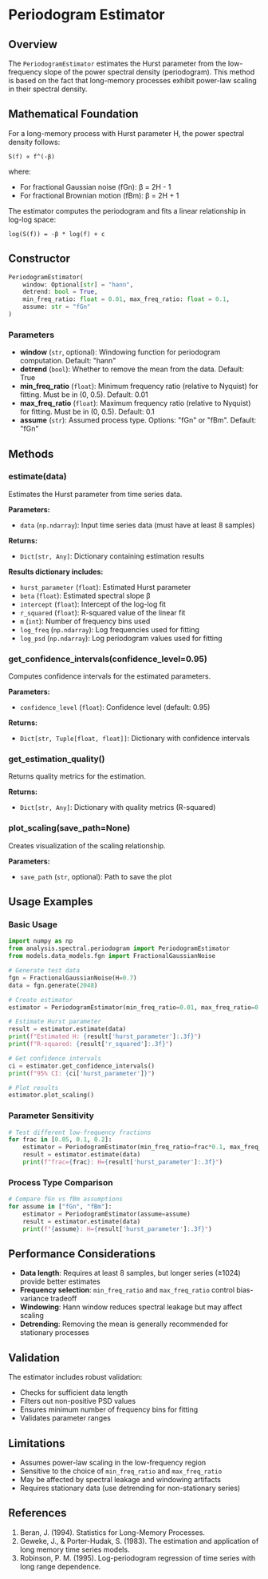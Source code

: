 # Periodogram Estimator

## Overview

The `PeriodogramEstimator` estimates the Hurst parameter from the low-frequency slope of the power spectral density (periodogram). This method is based on the fact that long-memory processes exhibit power-law scaling in their spectral density.

## Mathematical Foundation

For a long-memory process with Hurst parameter H, the power spectral density follows:

```
S(f) ∝ f^(-β)
```

where:
- For fractional Gaussian noise (fGn): β = 2H - 1
- For fractional Brownian motion (fBm): β = 2H + 1

The estimator computes the periodogram and fits a linear relationship in log-log space:

```
log(S(f)) = -β * log(f) + c
```

## Constructor

```python
PeriodogramEstimator(
    window: Optional[str] = "hann",
    detrend: bool = True,
    min_freq_ratio: float = 0.01, max_freq_ratio: float = 0.1,
    assume: str = "fGn"
)
```

### Parameters

- **window** (`str`, optional): Windowing function for periodogram computation. Default: "hann"
- **detrend** (`bool`): Whether to remove the mean from the data. Default: True
- **min_freq_ratio** (`float`): Minimum frequency ratio (relative to Nyquist) for fitting. Must be in (0, 0.5). Default: 0.01
- **max_freq_ratio** (`float`): Maximum frequency ratio (relative to Nyquist) for fitting. Must be in (0, 0.5). Default: 0.1
- **assume** (`str`): Assumed process type. Options: "fGn" or "fBm". Default: "fGn"

## Methods

### estimate(data)

Estimates the Hurst parameter from time series data.

**Parameters:**
- `data` (`np.ndarray`): Input time series data (must have at least 8 samples)

**Returns:**
- `Dict[str, Any]`: Dictionary containing estimation results

**Results dictionary includes:**
- `hurst_parameter` (`float`): Estimated Hurst parameter
- `beta` (`float`): Estimated spectral slope β
- `intercept` (`float`): Intercept of the log-log fit
- `r_squared` (`float`): R-squared value of the linear fit
- `m` (`int`): Number of frequency bins used
- `log_freq` (`np.ndarray`): Log frequencies used for fitting
- `log_psd` (`np.ndarray`): Log periodogram values used for fitting

### get_confidence_intervals(confidence_level=0.95)

Computes confidence intervals for the estimated parameters.

**Parameters:**
- `confidence_level` (`float`): Confidence level (default: 0.95)

**Returns:**
- `Dict[str, Tuple[float, float]]`: Dictionary with confidence intervals

### get_estimation_quality()

Returns quality metrics for the estimation.

**Returns:**
- `Dict[str, Any]`: Dictionary with quality metrics (R-squared)

### plot_scaling(save_path=None)

Creates visualization of the scaling relationship.

**Parameters:**
- `save_path` (`str`, optional): Path to save the plot

## Usage Examples

### Basic Usage

```python
import numpy as np
from analysis.spectral.periodogram import PeriodogramEstimator
from models.data_models.fgn import FractionalGaussianNoise

# Generate test data
fgn = FractionalGaussianNoise(H=0.7)
data = fgn.generate(2048)

# Create estimator
estimator = PeriodogramEstimator(min_freq_ratio=0.01, max_freq_ratio=0.1, assume="fGn")

# Estimate Hurst parameter
result = estimator.estimate(data)
print(f"Estimated H: {result['hurst_parameter']:.3f}")
print(f"R-squared: {result['r_squared']:.3f}")

# Get confidence intervals
ci = estimator.get_confidence_intervals()
print(f"95% CI: {ci['hurst_parameter']}")

# Plot results
estimator.plot_scaling()
```

### Parameter Sensitivity

```python
# Test different low-frequency fractions
for frac in [0.05, 0.1, 0.2]:
    estimator = PeriodogramEstimator(min_freq_ratio=frac*0.1, max_freq_ratio=frac)
    result = estimator.estimate(data)
    print(f"frac={frac}: H={result['hurst_parameter']:.3f}")
```

### Process Type Comparison

```python
# Compare fGn vs fBm assumptions
for assume in ["fGn", "fBm"]:
    estimator = PeriodogramEstimator(assume=assume)
    result = estimator.estimate(data)
    print(f"{assume}: H={result['hurst_parameter']:.3f}")
```

## Performance Considerations

- **Data length**: Requires at least 8 samples, but longer series (≥1024) provide better estimates
- **Frequency selection**: `min_freq_ratio` and `max_freq_ratio` control bias-variance tradeoff
- **Windowing**: Hann window reduces spectral leakage but may affect scaling
- **Detrending**: Removing the mean is generally recommended for stationary processes

## Validation

The estimator includes robust validation:
- Checks for sufficient data length
- Filters out non-positive PSD values
- Ensures minimum number of frequency bins for fitting
- Validates parameter ranges

## Limitations

- Assumes power-law scaling in the low-frequency region
- Sensitive to the choice of `min_freq_ratio` and `max_freq_ratio`
- May be affected by spectral leakage and windowing artifacts
- Requires stationary data (use detrending for non-stationary series)

## References

1. Beran, J. (1994). Statistics for Long-Memory Processes.
2. Geweke, J., & Porter-Hudak, S. (1983). The estimation and application of long memory time series models.
3. Robinson, P. M. (1995). Log-periodogram regression of time series with long range dependence.
